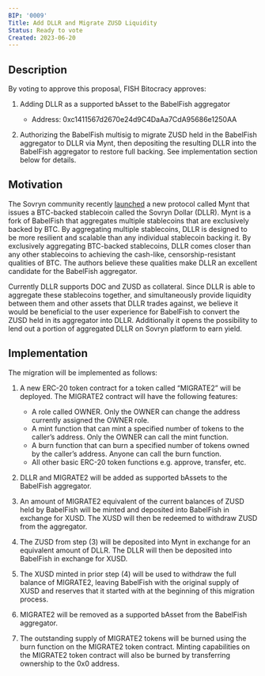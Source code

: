 ```yaml
---
BIP: '0009'
Title: Add DLLR and Migrate ZUSD Liquidity
Status: Ready to vote
Created: 2023-06-20
---
```


## Description

By voting to approve this proposal, FISH Bitocracy approves:

1. Adding DLLR as a supported bAsset to the BabelFish aggregator

   * Address: 0xc1411567d2670e24d9C4DaAa7CdA95686e1250AA

2. Authorizing the BabelFish multisig to migrate ZUSD held in the BabelFish aggregator to DLLR via Mynt, then depositing the resulting DLLR into the BabelFish aggregator to restore full backing. See implementation section below for details.

## Motivation

The Sovryn community recently [launched](https://sovryn.com/all-things-sovryn/launching-the-sovryn-dollar) a new protocol called Mynt that issues a BTC-backed stablecoin called the Sovryn Dollar (DLLR). Mynt is a fork of BabelFish that aggregates multiple stablecoins that are exclusively backed by BTC. By aggregating multiple stablecoins, DLLR is designed to be more resilient and scalable than any individual stablecoin backing it. By exclusively aggregating BTC-backed stablecoins, DLLR comes closer than any other stablecoins to achieving the cash-like, censorship-resistant qualities of BTC. The authors believe these qualities make DLLR an excellent candidate for the BabelFish aggregator.

Currently DLLR supports DOC and ZUSD as collateral. Since DLLR is able to aggregate these stablecoins together, and simultaneously provide liquidity between them and other assets that DLLR trades against, we believe it would be beneficial to the user experience for BabelFish to convert the ZUSD held in its aggregator into DLLR. Additionally it opens the possibility to lend out a portion of aggregated DLLR on Sovryn platform to earn yield.

## Implementation

The migration will be implemented as follows:

1. A new ERC-20 token contract for a token called “MIGRATE2” will be deployed. The MIGRATE2 contract will have the following features:

   * A role called OWNER. Only the OWNER can change the address currently assigned the OWNER role.
   * A mint function that can mint a specified number of tokens to the caller’s address. Only the OWNER can call the mint function.
   * A burn function that can burn a specified number of tokens owned by the caller’s address. Anyone can call the burn function.
   * All other basic ERC-20 token functions e.g. approve, transfer, etc.

2. DLLR and MIGRATE2 will be added as supported bAssets to the BabelFish aggregator.
3. An amount of MIGRATE2 equivalent of the current balances of ZUSD held by BabelFish will be minted and deposited into BabelFish in exchange for XUSD. The XUSD will then be redeemed to withdraw ZUSD from the aggregator.
4. The ZUSD from step (3) will be deposited into Mynt in exchange for an equivalent amount of DLLR. The DLLR will then be deposited into BabelFish in exchange for XUSD.
5. The XUSD minted in prior step (4) will be used to withdraw the full balance of MIGRATE2, leaving BabelFish with the original supply of XUSD and reserves that it started with at the beginning of this migration process.
6. MIGRATE2 will be removed as a supported bAsset from the BabelFish aggregator.
7. The outstanding supply of MIGRATE2 tokens will be burned using the burn function on the MIGRATE2 token contract. Minting capabilities on the MIGRATE2 token contract will also be burned by transferring ownership to the 0x0 address.
